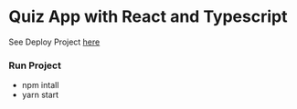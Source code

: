 # Quiz App with React and Typescript

See Deploy Project [here](http://msr-bootcamp-react-ts-quiz-app.surge.sh/)

### Run Project
- npm intall
- yarn start 
